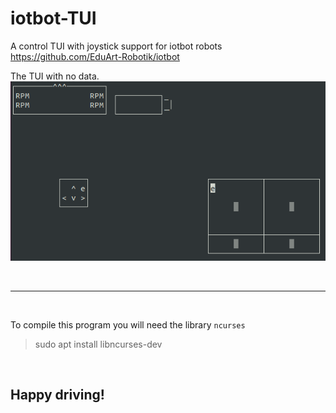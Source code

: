 # iotbot-TUI
A control TUI with joystick support for iotbot robots  
https://github.com/EduArt-Robotik/iotbot  

The TUI with no data.
![Picture of TUI with no data](media/TUI-notConnected.png)

<br>

---

<br>

To compile this program you will need the library `ncurses`
 > sudo apt install libncurses-dev

<br>

## Happy driving!
